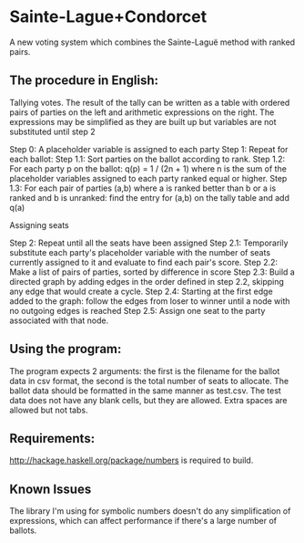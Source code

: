 Sainte-Lague+Condorcet
======================

A new voting system which combines the Sainte-Laguë method with ranked pairs.

The procedure in English:
-------------------------

Tallying votes. The result of the tally can be written as a table with ordered pairs of parties on the left and arithmetic expressions on the right. The expressions may be simplified as they are built up but variables are not substituted until step 2

  Step 0: A placeholder variable is assigned to each party
  Step 1: Repeat for each ballot:
    Step 1.1: Sort parties on the ballot according to rank.
    Step 1.2: For each party p on the ballot: q(p) = 1 / (2n + 1) where n is the sum of the placeholder variables assigned to each party ranked equal or higher.
    Step 1.3: For each pair of parties (a,b) where a is ranked better than b or a is ranked and b is unranked: find the entry for (a,b) on the tally table and add q(a)

Assigning seats

  Step 2: Repeat until all the seats have been assigned
    Step 2.1: Temporarily substitute each party's placeholder variable with the number of seats currently assigned to it and evaluate to find each pair's score.
    Step 2.2: Make a list of pairs of parties, sorted by difference in score
    Step 2.3: Build a directed graph by adding edges in the order defined in step 2.2, skipping any edge that would create a cycle.
    Step 2.4: Starting at the first edge added to the graph: follow the edges from loser to winner until a node with no outgoing edges is reached
    Step 2.5: Assign one seat to the party associated with that node.

Using the program:
------------------

The program expects 2 arguments: the first is the filename for the ballot data in csv format, the second is the total number of seats to allocate.
The ballot data should be formatted in the same manner as test.csv. The test data does not have any blank cells, but they are allowed. Extra spaces are allowed but not tabs.

Requirements:
-------------

http://hackage.haskell.org/package/numbers is required to build.

Known Issues
------------

The library I'm using for symbolic numbers doesn't do any simplification of expressions, which can affect performance if there's a large number of ballots.
